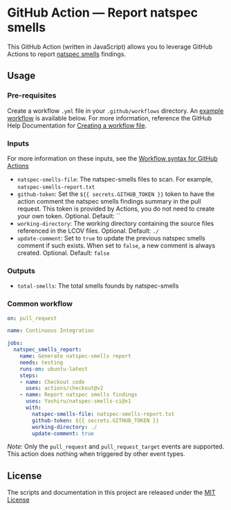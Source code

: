 # GitHub Action — Report natspec smells

This GitHub Action (written in JavaScript) allows you to leverage GitHub Actions to report [natspec smells](https://github.com/defi-wonderland/natspec-smells) findings.

## Usage
### Pre-requisites
Create a workflow `.yml` file in your `.github/workflows` directory. An [example workflow](#common-workflow) is available below. For more information, reference the GitHub Help Documentation for [Creating a workflow file](https://help.github.com/en/articles/configuring-a-workflow#creating-a-workflow-file).

### Inputs
For more information on these inputs, see the [Workflow syntax for GitHub Actions](https://docs.github.com/actions/reference/workflow-syntax-for-github-actions#jobsjob_idstepswith)

- `natspec-smells-file`: The natspec-smells files to scan. For example, `natspec-smells-report.txt`
- `github-token`: Set the `${{ secrets.GITHUB_TOKEN }}` token to have the action comment the natspec smells findings summary in the pull request. This token is provided by Actions, you do not need to create your own token. Optional. Default: ``
- `working-directory`: The working directory containing the source files referenced in the LCOV files. Optional. Default: `./`
- `update-comment`: Set to `true` to update the previous natspec smells comment if such exists. When set to `false`, a new comment is always created. Optional. Default: `false`

### Outputs
- `total-smells`: The total smells founds by natspec-smells

### Common workflow

```yaml
on: pull_request

name: Continuous Integration

jobs:
  natspec_smells_report:
    name: Generate natspec-smells report
    needs: testing
    runs-on: ubuntu-latest
    steps:
    - name: Checkout code
      uses: actions/checkout@v2
    - name: Report natspec smells findings
      uses: Yashiru/natspec-smells-ci@v1
      with:
        natspec-smells-file: natspec-smells-report.txt
        github-token: ${{ secrets.GITHUB_TOKEN }}
        working-directory: ./
        update-comment: true
```
*Note:* Only the `pull_request` and `pull_request_target` events are supported. This action does nothing when triggered by other event types.

## License
The scripts and documentation in this project are released under the [MIT License](LICENSE.md)